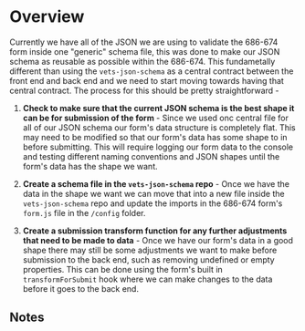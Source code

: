 # Overview

Currently we have all of the JSON we are using to validate the 686-674 form inside one "generic" schema file, this was done to make our JSON schema as reusable as possible within the 686-674. This fundametally different than using the `vets-json-schema` as a central contract between the front end and back end and we need to start moving towards having that central contract. The process for this should be pretty straightforward - 

1. **Check to make sure that the current JSON schema is the best shape it can be for submission of the form** - Since we used onc central file for all of our JSON schema our form's data structure is completely flat. This may need to be modified so that our form's data has some shape to in before submitting. This will require logging our form data to the console and testing different naming conventions and JSON shapes until the form's data has the shape we want.

2. **Create a schema file in the `vets-json-schema` repo** - Once we have the data in the shape we want we can move that into a new file inside the `vets-json-schema` repo and update the imports in the 686-674 form's `form.js` file in the `/config` folder.

3. **Create a submission transform function for any further adjustments that need to be made to data** - Once we have our form's data in a good shape there may still be some adjustments we want to make before submission to the back end, such as removing undefined or empty properties. This can be done using the form's built in `transformForSubmit` hook where we can make changes to the data before it goes to the back end.


## Notes
